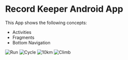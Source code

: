 # Record Keeper Android App

This App shows the following concepts:

- Activities
- Fragments
- Bottom Navigation

![Run](run.png)
![Cycle](cycle.png)
![10km](10km.png)
![Climb](climb.png)
